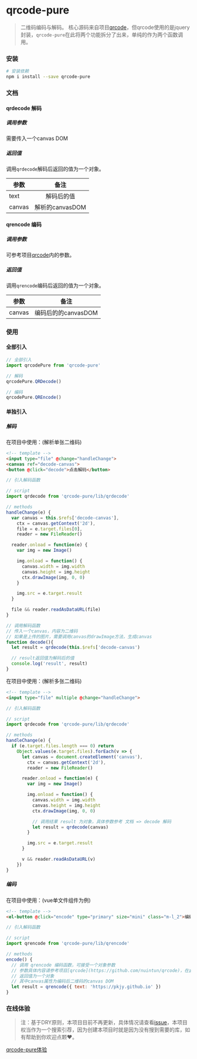 # qrcode-pure

> 二维码编码与解码。
> 核心源码来自项目[qrcode](https://github.com/nuintun/qrcode)，但qrcode使用的是jquery封装，`qrcode-pure`在此将两个功能拆分了出来，单纯的作为两个函数调用。

### 安装
``` bash
# 安装依赖
npm i install --save qrcode-pure
```

### 文档
#### qrdecode 解码
##### 调用参数
需要传入一个canvas DOM

##### 返回值
调用`qrdecode`解码后返回的值为一个对象。

|参数|备注|
|-|:-:|
|text|解码后的值|
|canvas|解析的canvasDOM|

#### qrencode 编码
##### 调用参数
可参考项目[qrcode](https://github.com/nuintun/qrcode)内的参数。

##### 返回值
调用`qrencode`编码后返回的值为一个对象。

|参数|备注|
|-|:-:|
|canvas|编码后的的canvasDOM|

### 使用
#### 全部引入

``` javascript
// 全部引入
import qrcodePure from 'qrcode-pure'

// 解码
qrcodePure.QRDecode()

// 编码
qrcodePure.QREncode()

```

#### 单独引入
##### 解码
在项目中使用：(解析单张二维码)
``` html
<!-- template -->
<input type="file" @change="handleChange">
<canvas ref="decode-canvas">
<button @click="decode">点击解码</button>
```

``` javascript
// 引入解码函数

// script 
import qrdecode from 'qrcode-pure/lib/qrdecode'

// methods
handleChange(e) {
  var canvas = this.$refs['decode-canvas'],
    ctx = canvas.getContext('2d'),
    file = e.target.files[0],
    reader = new FileReader()

  reader.onload = function(e) {
    var img = new Image()

    img.onload = function() {
      canvas.width = img.width
      canvas.height = img.height
      ctx.drawImage(img, 0, 0)
    }

    img.src = e.target.result
  }

  file && reader.readAsDataURL(file)
}

// 调用解码函数
// 传入一个canvas，内容为二维码
// 如果是上传的图片，需要调用canvas的drawImage方法，生成canvas
function decode(){
  let result = qrdecode(this.$refs['decode-canvas')

  // result返回值为解码后的值
  console.log('result', result)
}
```

在项目中使用：(解析多张二维码)
``` html
<!-- template -->
<input type="file" multiple @change="handleChange">
```
``` javascript
// 引入解码函数

// script 
import qrdecode from 'qrcode-pure/lib/qrdecode'

// methods
handleChange(e) {
  if (e.target.files.length === 0) return
    Object.values(e.target.files).forEach(v => {
      let canvas = document.createElement('canvas'),
        ctx = canvas.getContext('2d'),
        reader = new FileReader()

      reader.onload = function(e) {
        var img = new Image()

        img.onload = function() {
          canvas.width = img.width
          canvas.height = img.height
          ctx.drawImage(img, 0, 0)

          // 调用结果 result 为对象，具体参数参考 文档 => decode 解码
          let result = qrdecode(canvas)
        }

        img.src = e.target.result
      }

      v && reader.readAsDataURL(v)
    })
}
```

##### 编码

在项目中使用：(vue单文件组件为例)
``` html
<!-- template -->
<el-button @click="encode" type="primary" size="mini" class="m-l_2">编码</el-button>
```
``` javascript
// 引入解码函数

// script 
import qrencode from 'qrcode-pure/lib/qrencode'

// methods
encode() {
  // 调用 qrencode 编码函数，可接受一个对象参数
  // 参数具体内容请参考项目[qrcode](https://github.com/nuintun/qrcode)，在此不再赘述。
  // 返回值为一个对象
  // 其中canvas属性为编码后二维码的canvas DOM
  let result = qrencode({ text: 'https://pkjy.github.io' })
}
```

### 在线体验
> 注：基于DRY原则，本项目目前不再更新，具体情况请查看[issue]()，本项目权当作为一个搜索引荐，因为创建本项目时就是因为没有搜到需要的库，如有帮助到你欢迎点颗:heart:。

[qrcode-pure体验](https://pkjy.github.io/#/gallery/qrcode-pure)

